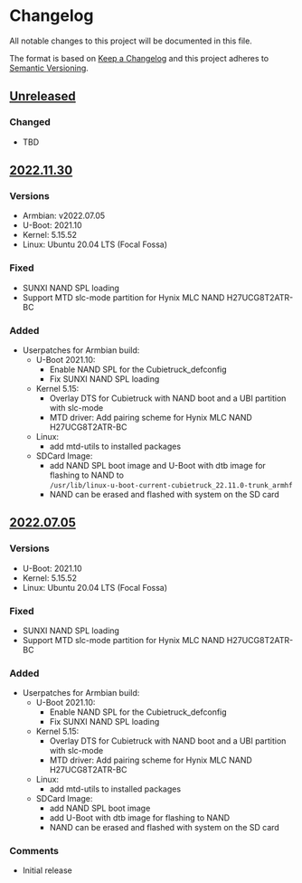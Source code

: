 # Changelog

All notable changes to this project will be documented in this file.

The format is based on [Keep a Changelog](http://keepachangelog.com/)
and this project adheres to [Semantic Versioning](http://semver.org/).

<!-- Format restrictions - see https://common-changelog.org and https://keepachangelog.com/ for details -->
<!-- Each Release must start with a line for the release version of exactly this format: ## [version] -->
<!-- The subsequent comment lines start with a space - not to irritate the release scripts parser!
 ## [yyyy.mm.dd]
 <empty line> - optional sub sections may follow like:
 ### Added:
 - This feature was added
 <empty line>
 ### Changed:
 - This feature was changed
 <empty line>
 ### Removed:
 - This feature was removed
 <empty line>
 ### Fixed:
 - This issue was fixed
 <empty line>
 <empty line> - next line is the starting of the previous release
 ## [yyyy.mm.dd]
 <empty line>
 <...>
 !!! In addition the compare URL links are to be maintained at the end of this CHANGELOG.md as follows.
     These links provide direct access to the GitHub compare vs. the previous release.
     The particular link of a released version will be copied to the release notes of a release accordingly.
     At the end of this file appropriate compare links have to be maintained for each release version in format:
 
  +-current release version
  |
  |            +-URL to this repo    previous release version tag-+            +-current release version tag
  |            |                                                  |            |
 [yyyy.mm.dd]: https://github.com/MHARMBIAN/build_actions/compare/vYYYY-MM-DD..vYYYY-MM-DD
-->
<!--
## [Unreleased]

### Added
- TBD

### Changed
- TBD

### Deprecated
- TBD

###	Removed
- TBD

### Fixed
- TBD

###	Security
- TBD
-->

## [Unreleased]

### Changed
- TBD


## [2022.11.30]

### Versions
- Armbian: v2022.07.05
- U-Boot:  2021.10
- Kernel:  5.15.52
- Linux:   Ubuntu 20.04 LTS (Focal Fossa)

### Fixed
- SUNXI NAND SPL loading
- Support MTD slc-mode partition for Hynix MLC NAND H27UCG8T2ATR-BC

### Added
- Userpatches for Armbian build:
  - U-Boot 2021.10:
    - Enable NAND SPL for the Cubietruck_defconfig
    - Fix SUNXI NAND SPL loading
  - Kernel 5.15:
    - Overlay DTS for Cubietruck with NAND boot and a UBI partition with slc-mode
    - MTD driver: Add pairing scheme for Hynix MLC NAND H27UCG8T2ATR-BC
  - Linux:
    - add mtd-utils to installed packages
  - SDCard Image:
    - add NAND SPL boot image and U-Boot with dtb image for flashing to NAND to<br>
      `/usr/lib/linux-u-boot-current-cubietruck_22.11.0-trunk_armhf`
    - NAND can be erased and flashed with system on the SD card


## [2022.07.05]

### Versions
- U-Boot: 2021.10
- Kernel: 5.15.52
- Linux:  Ubuntu 20.04 LTS (Focal Fossa)

### Fixed
- SUNXI NAND SPL loading
- Support MTD slc-mode partition for Hynix MLC NAND H27UCG8T2ATR-BC

### Added
- Userpatches for Armbian build:
  - U-Boot 2021.10:
    - Enable NAND SPL for the Cubietruck_defconfig
    - Fix SUNXI NAND SPL loading
  - Kernel 5.15:
    - Overlay DTS for Cubietruck with NAND boot and a UBI partition with slc-mode
    - MTD driver: Add pairing scheme for Hynix MLC NAND H27UCG8T2ATR-BC
  - Linux:
    - add mtd-utils to installed packages
  - SDCard Image:
    - add NAND SPL boot image
    - add U-Boot with dtb image for flashing to NAND
    - NAND can be erased and flashed with system on the SD card

### Comments
- Initial release

<!--
## []

### NeverReleased
- This is just a dummy placeholder to make the parser of GHCICD/release-notes-from-changelog@v1 happy!
-->

[Unreleased]: https://github.com/MHARMBIAN/build_actions/compare/v2022.11.30..HEAD
[2022.11.30]: https://github.com/MHARMBIAN/build_actions/compare/v2022.07.05..v2022.11.30
[2022.07.05]: https://github.com/MHARMBIAN/build_actions/releases/tag/v2022.07.05
